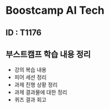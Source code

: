 # Boostcamp AI Tech

## ID : T1176

## 부스트캠프 학습 내용 정리  
- 강의 복습 내용
- 피어 세션 정리
- 과제 진행 상황 정리
- 과제 결과물에 대한 정리
- 퀴즈 결과 회고

